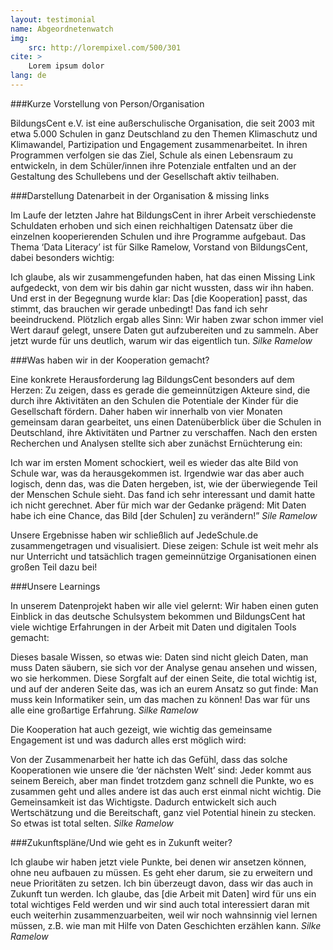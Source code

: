 ```yaml
---
layout: testimonial
name: Abgeordnetenwatch
img: 
    src: http://lorempixel.com/500/301
cite: > 
    Lorem ipsum dolor
lang: de
---
```

###Kurze Vorstellung von Person/Organisation

BildungsCent e.V. ist eine außerschulische Organisation, die seit 2003 mit etwa 5.000 Schulen in ganz Deutschland zu den Themen Klimaschutz und Klimawandel, Partizipation und Engagement zusammenarbeitet. In ihren Programmen verfolgen sie das Ziel, Schule als einen Lebensraum zu entwickeln, in dem Schüler/innen ihre Potenziale entfalten und an der Gestaltung des Schullebens und der Gesellschaft aktiv teilhaben.

###Darstellung Datenarbeit in der Organisation & missing links 

Im Laufe der letzten Jahre hat BildungsCent in ihrer Arbeit verschiedenste Schuldaten erhoben und sich einen reichhaltigen Datensatz über die einzelnen kooperierenden Schulen und ihre Programme aufgebaut. Das Thema ‘Data Literacy’ ist für Silke Ramelow, Vorstand von BildungsCent, dabei besonders wichtig: 

<p class="speech-bubble">
    Ich glaube, als wir zusammengefunden haben, hat das einen Missing Link aufgedeckt, von dem wir bis dahin gar nicht wussten, dass wir ihn haben. Und erst in der Begegnung wurde klar: Das [die Kooperation] passt, das stimmt, das brauchen wir gerade unbedingt! Das fand ich sehr beeindruckend. Plötzlich ergab alles Sinn: Wir haben zwar schon immer viel Wert darauf gelegt, unsere Daten gut aufzubereiten und zu sammeln. Aber jetzt wurde für uns deutlich, warum wir das eigentlich tun.
    <cite>Silke Ramelow</cite>
</p>

###Was haben wir in der Kooperation gemacht?

Eine konkrete Herausforderung lag BildungsCent besonders auf dem Herzen: Zu zeigen, dass es gerade die gemeinnützigen Akteure sind, die durch ihre Aktivitäten an den Schulen die Potentiale der Kinder für die Gesellschaft fördern. Daher haben wir innerhalb von vier Monaten gemeinsam daran gearbeitet, uns einen Datenüberblick über die Schulen in Deutschland, ihre Aktivitäten und Partner zu verschaffen. Nach den ersten Recherchen und Analysen stellte sich aber zunächst Ernüchterung ein:

<p class="speech-bubble">
    Ich war im ersten Moment schockiert, weil es wieder das alte Bild von Schule war, was da herausgekommen ist. Irgendwie war das aber auch logisch, denn das, was die Daten hergeben, ist, wie der überwiegende Teil der Menschen Schule sieht. Das fand ich sehr interessant und damit hatte ich nicht gerechnet. Aber für mich war der Gedanke prägend: Mit Daten habe ich eine Chance, das Bild [der Schulen] zu verändern!”
    <cite>Sile Ramelow</cite>

Unsere Ergebnisse haben wir schließlich auf JedeSchule.de zusammengetragen und visualisiert. Diese zeigen: Schule ist weit mehr als nur Unterricht und tatsächlich tragen gemeinnützige Organisationen einen großen Teil dazu bei!

###Unsere Learnings

In unserem Datenprojekt haben wir alle viel gelernt: Wir haben einen guten Einblick in das deutsche Schulsystem bekommen und BildungsCent hat viele wichtige Erfahrungen in der Arbeit mit Daten und digitalen Tools gemacht:

<p class="speech-bubble">
    Dieses basale Wissen, so etwas wie: Daten sind nicht gleich Daten, man muss Daten säubern, sie sich vor der Analyse genau ansehen und wissen, wo sie herkommen. Diese Sorgfalt auf der einen Seite, die total wichtig ist, und auf der anderen Seite das, was ich an eurem Ansatz so gut finde: Man muss kein Informatiker sein, um das machen zu können! Das war für uns alle eine großartige Erfahrung.
    <cite>Silke Ramelow</cite>
</p>

Die Kooperation hat auch gezeigt, wie wichtig das gemeinsame Engagement ist und was dadurch alles erst möglich wird:

<p class="speech-bubble">
    Von der Zusammenarbeit her hatte ich das Gefühl, dass das solche Kooperationen wie unsere die ‘der nächsten Welt’ sind: Jeder kommt aus seinem Bereich, aber man findet trotzdem ganz schnell die Punkte, wo es zusammen geht und alles andere ist das auch erst einmal nicht wichtig. Die Gemeinsamkeit ist das Wichtigste. Dadurch entwickelt sich auch Wertschätzung und die Bereitschaft, ganz viel Potential hinein zu stecken. So etwas ist total selten.
    <cite>Silke Ramelow</cite>
</p>

###Zukunftspläne/Und wie geht es in Zukunft weiter?

<p class="speech-bubble">
    Ich glaube wir haben jetzt viele Punkte, bei denen wir ansetzen können, ohne neu aufbauen zu müssen. Es geht eher darum, sie zu erweitern und neue Prioritäten zu setzen. Ich bin überzeugt davon, dass wir das auch in Zukunft tun werden. Ich glaube, das [die Arbeit mit Daten] wird für uns ein total wichtiges Feld werden und wir sind auch total interessiert daran mit euch weiterhin zusammenzuarbeiten, weil wir noch wahnsinnig viel lernen müssen, z.B. wie man mit Hilfe von Daten Geschichten erzählen kann.
    <cite>Silke Ramelow</cite>
</p>
